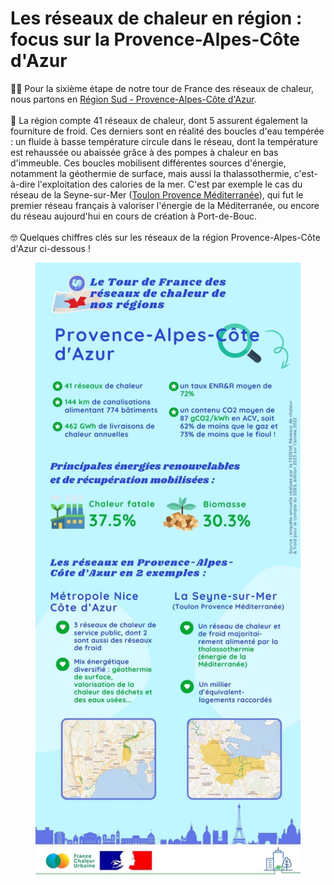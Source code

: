 # Les réseaux de chaleur en région : focus sur la Provence-Alpes-Côte d'Azur

🚴‍♂️ Pour la sixième étape de notre tour de France des réseaux de chaleur, nous partons en [Région Sud - Provence-Alpes-Côte d'Azur](https://www.maregionsud.fr/).\
\
🔎 La région compte 41 réseaux de chaleur, dont 5 assurent également la fourniture de froid. Ces derniers sont en réalité des boucles d'eau tempérée : un fluide à basse température circule dans le réseau, dont la température est rehaussée ou abaissée grâce à des pompes à chaleur en bas d'immeuble. Ces boucles mobilisent différentes sources d'énergie, notamment la géothermie de surface, mais aussi la thalassothermie, c'est-à-dire l'exploitation des calories de la mer. C'est par exemple le cas du réseau de la Seyne-sur-Mer ([Toulon Provence Méditerranée](https://metropoletpm.fr/)), qui fut le premier réseau français à valoriser l'énergie de la Méditerranée, ou encore du réseau aujourd'hui en cours de création à Port-de-Bouc.\
\
🤓 Quelques chiffres clés sur les réseaux de la région Provence-Alpes-Côte d'Azur ci-dessous !

<figure><img src=".gitbook/assets/FCU_PACA.jpg" alt=""><figcaption></figcaption></figure>

